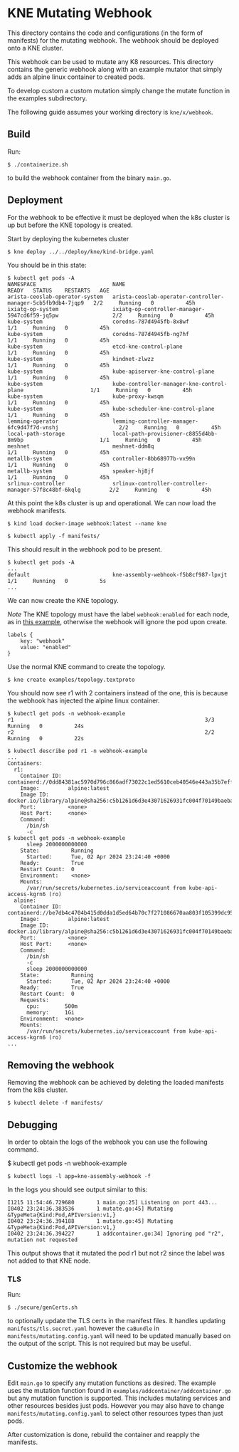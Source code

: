 # KNE Mutating Webhook

This directory contains the code and configurations (in the form of manifests)
for the mutating webhook. The webhook should be deployed onto a KNE
cluster.

This webhook can be used to mutate any K8 resources. This directory contains
the generic webhook along with an example mutator that simply adds an alpine
linux container to created pods.

To develop custom a custom mutation simply change the mutate function in the
examples subdirectory.

The following guide assumes your working directory is `kne/x/webhook`.

## Build

Run:

```
$ ./containerize.sh
```

to build the webhook container from the binary `main.go`.

## Deployment

For the webhook to be effective it must be deployed when the k8s cluster is up
but before the KNE topology is created.

Start by deploying the kubernetes cluster

```
$ kne deploy ../../deploy/kne/kind-bridge.yaml
```

You should be in this state:

```
$ kubectl get pods -A
NAMESPACE                        NAME                                                          READY   STATUS    RESTARTS   AGE
arista-ceoslab-operator-system   arista-ceoslab-operator-controller-manager-5cb5fb9db4-7jqp9   2/2     Running   0          45h
ixiatg-op-system                 ixiatg-op-controller-manager-5947cd6f59-jq5pw                 2/2     Running   0          45h
kube-system                      coredns-787d4945fb-8x8wf                                      1/1     Running   0          45h
kube-system                      coredns-787d4945fb-ng7hf                                      1/1     Running   0          45h
kube-system                      etcd-kne-control-plane                                        1/1     Running   0          45h
kube-system                      kindnet-zlwzz                                                 1/1     Running   0          45h
kube-system                      kube-apiserver-kne-control-plane                              1/1     Running   0          45h
kube-system                      kube-controller-manager-kne-control-plane                     1/1     Running   0          45h
kube-system                      kube-proxy-kwsqm                                              1/1     Running   0          45h
kube-system                      kube-scheduler-kne-control-plane                              1/1     Running   0          45h
lemming-operator                 lemming-controller-manager-6fc9d47f7d-vnshj                   2/2     Running   0          45h
local-path-storage               local-path-provisioner-c8855d4bb-8m9bp                        1/1     Running   0          45h
meshnet                          meshnet-ddm8q                                                 1/1     Running   0          45h
metallb-system                   controller-8bb68977b-vx99n                                    1/1     Running   0          45h
metallb-system                   speaker-hj8jf                                                 1/1     Running   0          45h
srlinux-controller               srlinux-controller-controller-manager-57f8c48bf-6kqlg         2/2     Running   0          45h
```

At this point the k8s cluster is up and operational. We can now load the webhook
manifests.

```
$ kind load docker-image webhook:latest --name kne
```

```
$ kubectl apply -f manifests/
```

This should result in the webhook pod to be present.

```
$ kubectl get pods -A
...
default                          kne-assembly-webhook-f5b8cf987-lpxjt                         1/1     Running   0          5s
...
```

We can now create the KNE topology.

*Note* The KNE topology must have the label `webhook:enabled` for each node, as in
[this example](examples/topology.textproto),
otherwise the webhook will ignore the pod upon create.

```
labels {
    key: "webhook"
    value: "enabled"
}
```

Use the normal KNE command to create the topology.

```
$ kne create examples/topology.textproto
```

You should now see r1 with 2 containers instead of the one, this is
because the webhook has injected the alpine linux container.

```
$ kubectl get pods -n webhook-example
r1                                                            3/3     Running   0          24s
r2                                                            2/2     Running   0          22s
```

```
$ kubectl describe pod r1 -n webhook-example
...
Containers:
  r1:
    Container ID:  containerd://0dd84381ac5970d796c866adf73022c1ed5610ceb40546e443a35b7eff6a3f39
    Image:         alpine:latest
    Image ID:      docker.io/library/alpine@sha256:c5b1261d6d3e43071626931fc004f70149baeba2c8ec672bd4f27761f8e1ad6b
    Port:          <none>
    Host Port:     <none>
    Command:
      /bin/sh
      -c
$ kubectl get pods -n webhook-example
      sleep 2000000000000
    State:          Running
      Started:      Tue, 02 Apr 2024 23:24:40 +0000
    Ready:          True
    Restart Count:  0
    Environment:    <none>
    Mounts:
      /var/run/secrets/kubernetes.io/serviceaccount from kube-api-access-kgrn6 (ro)
  alpine:
    Container ID:  containerd://be7db4c4704b415d0dda1d5ed64b70c7f271086670aa803f105399dc95e35ad8
    Image:         alpine:latest
    Image ID:      docker.io/library/alpine@sha256:c5b1261d6d3e43071626931fc004f70149baeba2c8ec672bd4f27761f8e1ad6b
    Port:          <none>
    Host Port:     <none>
    Command:
      /bin/sh
      -c
      sleep 2000000000000
    State:          Running
      Started:      Tue, 02 Apr 2024 23:24:40 +0000
    Ready:          True
    Restart Count:  0
    Requests:
      cpu:        500m
      memory:     1Gi
    Environment:  <none>
    Mounts:
      /var/run/secrets/kubernetes.io/serviceaccount from kube-api-access-kgrn6 (ro)
...
```

## Removing the webhook

Removing the webhook can be achieved by deleting the loaded manifests from the
k8s cluster.

```
$ kubectl delete -f manifests/
```

## Debugging

In order to obtain the logs of the webhook you can use the following command.

$ kubectl get pods -n webhook-example
```
$ kubectl logs -l app=kne-assembly-webhook -f
```

In the logs you should see output similar to this:

```
I1215 11:54:46.729680       1 main.go:25] Listening on port 443...
I0402 23:24:36.383536       1 mutate.go:45] Mutating &TypeMeta{Kind:Pod,APIVersion:v1,}
I0402 23:24:36.394188       1 mutate.go:45] Mutating &TypeMeta{Kind:Pod,APIVersion:v1,}
I0402 23:24:36.394227       1 addcontainer.go:34] Ignoring pod "r2", mutation not requested
```

This output shows that it mutated the pod r1 but not r2 since
the label was not added to that KNE node.

### TLS

Run:

```
$ ./secure/genCerts.sh
```

to optionally update the TLS certs in the manifest files. It handles updating
`manifests/tls.secret.yaml` however the `caBundle` in
`manifests/mutating.config.yaml` will need to be updated manually based on the
output of the script. This is not required but may be useful.

## Customize the webhook

Edit `main.go` to specify any mutation functions as desired. The example uses
the mutation function found in `examples/addcontainer/addcontainer.go` but any
mutation function is supported. This includes mutating services and other
resources besides just pods. However you may also have to change
`manifests/mutating.config.yaml` to select other resources types than just
pods.

After customization is done, rebuild the container and reapply the manifests.
